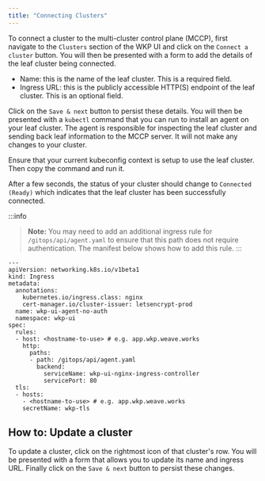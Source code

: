 ```yaml
---
title: "Connecting Clusters"
---
```



To connect a cluster to the multi-cluster control plane (MCCP), first navigate to the `Clusters` section of the WKP UI and click on the `Connect a cluster` button. You will then be presented with a form to add the details of the leaf cluster being connected. 
- Name: this is the name of the leaf cluster. This is a required field.
- Ingress URL: this is the publicly accessible HTTP(S) endpoint of the leaf cluster. This is an optional field.

Click on the `Save & next` button to persist these details. You will then be presented with a `kubectl` command that you can run to install an agent on your leaf cluster. The agent is responsible for inspecting the leaf cluster and sending back leaf information to the MCCP server. It will not make any changes to your cluster. 

Ensure that your current kubeconfig context is setup to use the leaf cluster. Then copy the command and run it. 

After a few seconds, the status of your cluster should change to `Connected (Ready)` which indicates that the leaf cluster has been successfully connected.

:::info
> **Note:** You may need to add an additional ingress rule for `/gitops/api/agent.yaml` to ensure that this path does not require authentication. The manifest below shows how to add this rule.
:::

```
---
apiVersion: networking.k8s.io/v1beta1
kind: Ingress
metadata:
  annotations:
    kubernetes.io/ingress.class: nginx
    cert-manager.io/cluster-issuer: letsencrypt-prod
  name: wkp-ui-agent-no-auth
  namespace: wkp-ui
spec:
  rules:
  - host: <hostname-to-use> # e.g. app.wkp.weave.works
    http:
      paths:
      - path: /gitops/api/agent.yaml
        backend:
          serviceName: wkp-ui-nginx-ingress-controller
          servicePort: 80
  tls:
  - hosts:
    - <hostname-to-use> # e.g. app.wkp.weave.works
    secretName: wkp-tls
```



## How to: Update a cluster

To update a cluster, click on the rightmost icon of that cluster's row. You will be presented with a form that allows you to update its name and ingress URL. Finally click on the `Save & next` button to persist these changes.